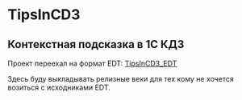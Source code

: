 # TipsInCD3

## Контекстная подсказка в 1С КД3

Проект переехал на формат EDT: [TipsInCD3_EDT](https://github.com/GenVP/TipsInCD3_EDT)

Здесь буду выкладывать релизные веки для тех кому не хочется возиться с исходниками EDT.